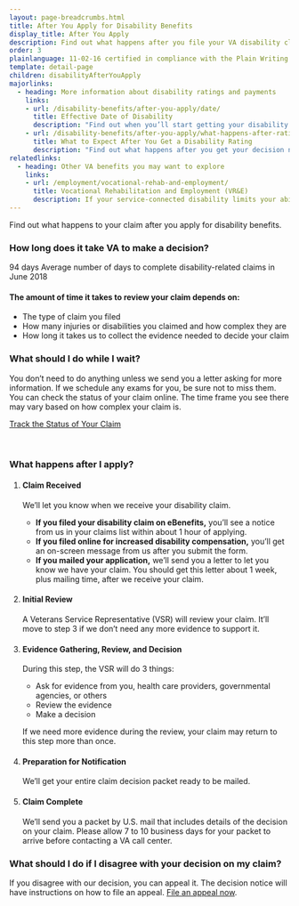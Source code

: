 ```yaml
---
layout: page-breadcrumbs.html
title: After You Apply for Disability Benefits
display_title: After You Apply
description: Find out what happens after you file your VA disability claim, including how long you'll wait for a decision and what steps we take before the preparation for notification.
order: 3
plainlanguage: 11-02-16 certified in compliance with the Plain Writing Act
template: detail-page
children: disabilityAfterYouApply
majorlinks:
  - heading: More information about disability ratings and payments
    links:
    - url: /disability-benefits/after-you-apply/date/
      title: Effective Date of Disability
      description: "Find out when you’ll start getting your disability payments."
    - url: /disability-benefits/after-you-apply/what-happens-after-rating/
      title: What to Expect After You Get a Disability Rating
      description: "Find out what happens after you get your decision notice with your rating."
relatedlinks:
  - heading: Other VA benefits you may want to explore
    links:
    - url: /employment/vocational-rehab-and-employment/
      title: Vocational Rehabilitation and Employment (VR&E)
      description: If your service-connected disability limits your ability to work or prevents you from working, find out if you can get VR&E benefits and services—like help exploring employment options and getting more training if required. 
---
```


<div class="va-introtext">

Find out what happens to your claim after you apply for disability benefits. 

</div>

### How long does it take VA to make a decision?

<div class="card information" markdown="0">
<span class="number">94 days</span>
<span class="description">Average number of days to complete disability-related claims in June 2018</span>
</div>

#### The amount of time it takes to review your claim depends on:

- The type of claim you filed
- How many injuries or disabilities you claimed and how complex they are
- How long it takes us to collect the evidence needed to decide your claim

### What should I do while I wait?

You don’t need to do anything unless we send you a letter asking for more information. If we schedule any exams for you, be sure not to miss them. You can check the status of your claim online. The time frame you see there may vary based on how complex your claim is.

<a class="usa-button-primary" href="/track-claims">Track the Status of Your Claim</a>

<div markdown="0"><br></div>

### What happens after I apply?

<ol class="process">
<li class="process-step list-one">

#### Claim Received
We’ll let you know when we receive your disability claim.  
- **If you filed your disability claim on eBenefits,** you’ll see a notice from us in your claims list within about 1 hour of applying.<br>
- **If you filed online for increased disability compensation,** you’ll get an on-screen message from us after you submit the form. <br>
- **If you mailed your application,** we’ll send you a letter to let you know we have your claim. You should get this letter about 1 week, plus mailing time, after we receive your claim.

</li>

<li class="process-step list-two">

#### Initial Review

A Veterans Service Representative (VSR) will review your claim. It’ll move to step 3 if we don’t need any more evidence to support it.

</li>

<li class="process-step list-three">

#### Evidence Gathering, Review, and Decision

During this step, the VSR will do 3 things:

- Ask for evidence from you, health care providers, governmental agencies, or others
- Review the evidence
- Make a decision

If we need more evidence during the review, your claim may return to this step more than once.

</li>

<li class="process-step list-four"> 

#### Preparation for Notification

We’ll get your entire claim decision packet ready to be mailed.

</li>

<li class="process-step list-five">

#### Claim Complete

We’ll send you a packet by U.S. mail that includes details of the decision on your claim. Please allow 7 to 10 business days for your packet to arrive before contacting a VA call center.

</li>
</ol>

### What should I do if I disagree with your decision on my claim?

If you disagree with our decision, you can appeal it. The decision notice will have instructions on how to file an appeal. [File an appeal now](/disability-benefits/claims-appeal/).

<div markdown="0"><br></div>
